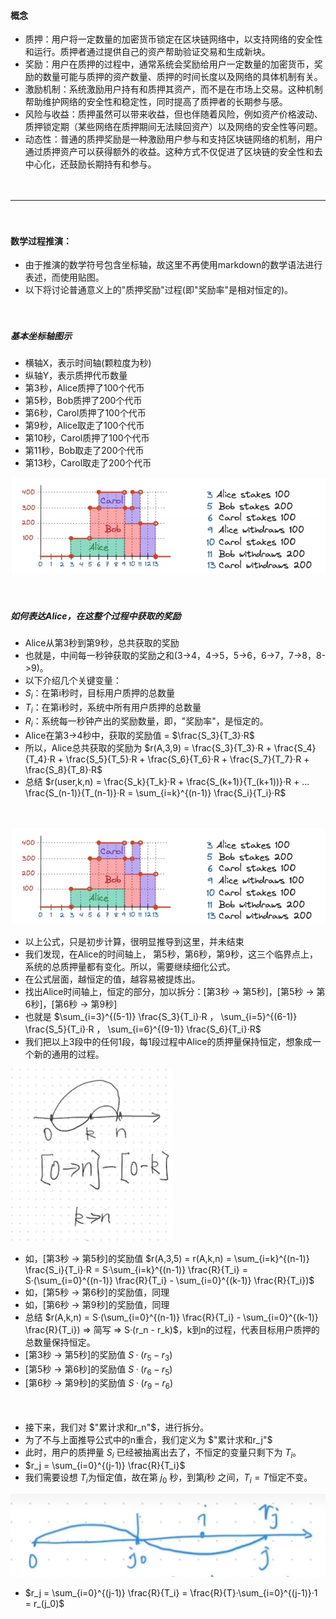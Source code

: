 #### 概念
- 质押：用户将一定数量的加密货币锁定在区块链网络中，以支持网络的安全性和运行。质押者通过提供自己的资产帮助验证交易和生成新块。
- 奖励：用户在质押的过程中，通常系统会奖励给用户一定数量的加密货币，奖励的数量可能与质押的资产数量、质押的时间长度以及网络的具体机制有关。
- 激励机制：系统激励用户持有和质押其资产，而不是在市场上交易。这种机制帮助维护网络的安全性和稳定性，同时提高了质押者的长期参与感。
- 风险与收益：质押虽然可以带来收益，但也伴随着风险，例如资产价格波动、质押锁定期（某些网络在质押期间无法赎回资产）以及网络的安全性等问题。
- 动态性：普通的质押奖励是一种激励用户参与和支持区块链网络的机制，用户通过质押资产可以获得额外的收益。这种方式不仅促进了区块链的安全性和去中心化，还鼓励长期持有和参与。

　

---------------------------------------------------------------------------------------------------------

　

#### 数学过程推演：
- 由于推演的数学符号包含坐标轴，故这里不再使用markdown的数学语法进行表述，而使用贴图。
- 以下将讨论普通意义上的"质押奖励"过程(即"奖励率"是相对恒定的)。

　

##### 基本坐标轴图示
- 横轴X，表示时间轴(颗粒度为秒)
- 纵轴Y，表示质押代币数量
- 第3秒，Alice质押了100个代币
- 第5秒，Bob质押了200个代币
- 第6秒，Carol质押了100个代币
- 第9秒，Alice取走了100个代币
- 第10秒，Carol质押了100个代币
- 第11秒，Bob取走了200个代币
- 第13秒，Carol取走了200个代币

![stakingReward_0.png.](../images/stakingReward_0.png "stakingReward_0.png.")

　

##### 如何表达Alice，在这整个过程中获取的奖励
- Alice从第3秒到第9秒，总共获取的奖励
- 也就是，中间每一秒钟获取的奖励之和(3->4，4->5，5->6，6->7，7->8，8->9)。
- 以下介绍几个关键变量：
- $S_i$：在第i秒时，目标用户质押的总数量
- $T_i$：在第i秒时，系统中所有用户质押的总数量
- $R_i$：系统每一秒钟产出的奖励数量，即，"奖励率"，是恒定的。
- Alice在第3->4秒中，获取的奖励值 = $\frac{S_3}{T_3}·R$
- 所以，Alice总共获取的奖励为 $r(A,3,9) = \frac{S_3}{T_3}·R + \frac{S_4}{T_4}·R + \frac{S_5}{T_5}·R + \frac{S_6}{T_6}·R + \frac{S_7}{T_7}·R + \frac{S_8}{T_8}·R$
- 总结 $r(user,k,n) = \frac{S_k}{T_k}·R + \frac{S_(k+1)}{T_(k+1))}·R + ... \frac{S_(n-1)}{T_(n-1)}·R = \sum_{i=k}^{(n-1)} \frac{S_i}{T_i}·R$

　

![stakingReward_0.png.](../images/stakingReward_0.png "stakingReward_0.png.")
- 以上公式，只是初步计算，很明显推导到这里，并未结束
- 我们发现，在Alice的时间轴上， 第5秒，第6秒，第9秒，这三个临界点上，系统的总质押量都有变化。所以，需要继续细化公式。
- 在公式层面，越恒定的值，越容易被提炼出。
- 找出Alice时间轴上，恒定的部分，加以拆分：[第3秒 -> 第5秒]，[第5秒 -> 第6秒]，[第6秒 -> 第9秒]
- 也就是 $\sum_{i=3}^{(5-1)} \frac{S_3}{T_i}·R ， \sum_{i=5}^{(6-1)} \frac{S_5}{T_i}·R ， \sum_{i=6}^{(9-1)} \frac{S_6}{T_i}·R$
- 我们把以上3段中的任何1段，每1段过程中Alice的质押量保持恒定，想象成一个新的通用的过程。

![stakingReward_1.png.](../images/stakingReward_1.png "stakingReward_1.png.")

- 如，[第3秒 -> 第5秒]的奖励值 $r(A,3,5) = r(A,k,n) = \sum_{i=k}^{(n-1)} \frac{S_i}{T_i}·R = S·\sum_{i=k}^{(n-1)} \frac{R}{T_i} = S·(\sum_{i=0}^{(n-1)} \frac{R}{T_i} - \sum_{i=0}^{(k-1)} \frac{R}{T_i})$
- 如，[第5秒 -> 第6秒]的奖励值，同理
- 如，[第6秒 -> 第9秒]的奖励值，同理
- 总结 $r(A,k,n) = S·(\sum_{i=0}^{(n-1)} \frac{R}{T_i} - \sum_{i=0}^{(k-1)} \frac{R}{T_i}) => 简写 => S·(r_n - r_k)$，k到n的过程，代表目标用户质押的总数量保持恒定。
- [第3秒 -> 第5秒]的奖励值 $S·(r_5 - r_3)$
- [第5秒 -> 第6秒]的奖励值 $S·(r_6 - r_5)$
- [第6秒 -> 第9秒]的奖励值 $S·(r_9 - r_6)$

　

- 接下来，我们对 $"累计求和r_n"$，进行拆分。
- 为了不与上面推导公式中的n重合，我们定义为 $"累计求和r_j"$
- 此时，用户的质押量 $S_i$ 已经被抽离出去了，不恒定的变量只剩下为 $T_i$。
- $r_j = \sum_{i=0}^{(j-1)} \frac{R}{T_i}$
- 我们需要设想 $T_i$为恒定值，故在第 $j_0$ 秒，到第$j$秒 之间，$T_i = T$恒定不变。

![stakingReward_2.png.](../images/stakingReward_2.png "stakingReward_2.png.")
- $r_j = \sum_{i=0}^{(j-1)} \frac{R}{T_i} = \frac{R}{T}·\sum_{i=0}^{(j-1)}·1 = r_(j_0)$
